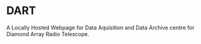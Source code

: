 # DART
A Locally Hosted Webpage for Data Aquisition and Data Archive centre for Diamond Array Radio Telescope.
